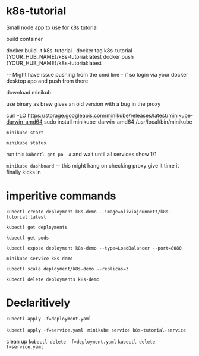 # k8s-tutorial
Small node app to use for k8s tutorial 

build container 

docker build -t k8s-tutorial .
docker tag k8s-tutorial {YOUR_HUB_NAME}/k8s-tutorial:latest
docker push {YOUR_HUB_NAME}/k8s-tutorial:latest

-- Might have issue pushing from the cmd line - if so login via your docker desktop app and push from there 

download minikub

use binary as brew gives an old version with a bug in the proxy 

curl -LO https://storage.googleapis.com/minikube/releases/latest/minikube-darwin-amd64
sudo install minikube-darwin-amd64 /usr/local/bin/minikube


`minikube start`

`minikube status`

run this `kubectl get po -A` and wait until all services show 1/1

`minikube dashboard` -- this might hang on checking proxy give it time it finally kicks in

# imperitive commands 

`kubectl create deployment k8s-demo --image=oliviajdunnett/k8s-tutorial:latest`

`kubectl get deployments`

`kubectl get pods`

`kubectl expose deployment k8s-demo --type=LoadBalancer --port=8080`

`minikube service k8s-demo`

`kubectl scale deployment/k8s-demo --replicas=3`

`kubectl delete deployments k8s-demo`



# Declaritively

`kubectl apply -f=deployment.yaml `

`kubectl apply -f=service.yaml `
`minikube service k8s-tutorial-service`

clean up 
`kubectl delete -f=deployment.yaml`
`kubectl delete -f=service.yaml`